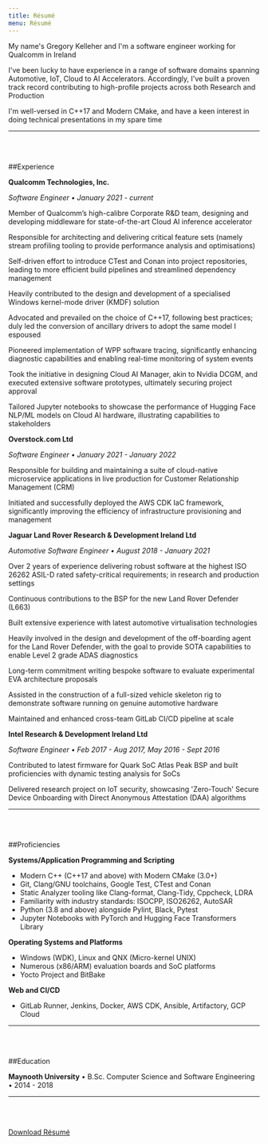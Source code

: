 ```yaml
---
title: Résumé
menu: Résumé
---
```


My name's Gregory Kelleher and I'm a software engineer working for Qualcomm in Ireland

I've been lucky to have experience in a range of software domains spanning Automotive, IoT, Cloud to AI Accelerators. Accordingly, I've built a proven track record contributing to high-profile projects across both Research and Production

I'm well-versed in C++17 and Modern CMake, and have a keen interest in doing technical presentations in my spare time

---
<br></br>

##Experience

**Qualcomm Technologies, Inc.**

_Software Engineer • January 2021 - current_

Member of Qualcomm’s high-calibre Corporate R&D team, designing and developing middleware for state-of-the-art Cloud AI inference accelerator

Responsible for architecting and delivering critical feature sets (namely stream profiling tooling to provide performance analysis and optimisations)

Self-driven effort to introduce CTest and Conan into project repositories, leading to more efficient build pipelines and streamlined dependency management

Heavily contributed to the design and development of a specialised Windows kernel-mode driver (KMDF) solution

Advocated and prevailed on the choice of C++17, following best practices; duly led the conversion of ancillary drivers to adopt the same model I espoused

Pioneered implementation of WPP software tracing, significantly enhancing diagnostic capabilities and enabling real-time monitoring of system events

Took the initiative in designing Cloud AI Manager, akin to Nvidia DCGM, and executed extensive software prototypes, ultimately securing project approval

Tailored Jupyter notebooks to showcase the performance of Hugging Face NLP/ML models on Cloud AI hardware, illustrating capabilities to stakeholders

**Overstock.com Ltd** 

_Software Engineer • January 2021 - January 2022_

Responsible for building and maintaining a suite of cloud-native microservice applications in live production for Customer Relationship Management (CRM)

Initiated and successfully deployed the AWS CDK IaC framework, significantly improving the efficiency of infrastructure provisioning and management

**Jaguar Land Rover Research & Development Ireland Ltd** 

_Automotive Software Engineer • August 2018 - January 2021_

Over 2 years of experience delivering robust software at the highest ISO 26262 ASIL-D rated safety-critical requirements; in research and production settings

Continuous contributions to the BSP for the new Land Rover Defender (L663)

Built extensive experience with latest automotive virtualisation technologies

Heavily involved in the design and development of the off-boarding agent for the Land Rover Defender, with the goal to provide SOTA capabilities to enable Level 2 grade ADAS diagnostics

Long-term commitment writing bespoke software to evaluate experimental EVA architecture proposals

Assisted in the construction of a full-sized vehicle skeleton rig to demonstrate software running on genuine automotive hardware

Maintained and enhanced cross-team GitLab CI/CD pipeline at scale

**Intel Research & Development Ireland Ltd**

_Software Engineer • Feb 2017 - Aug 2017, May 2016 - Sept 2016_

Contributed to latest firmware for Quark SoC Atlas Peak BSP and built proficiencies with dynamic testing analysis for SoCs

Delivered research project on IoT security, showcasing 'Zero-Touch' Secure Device Onboarding with Direct Anonymous Attestation (DAA) algorithms

---
<br></br>

##Proficiencies

**Systems/Application Programming and Scripting**

+ Modern C++ (C++17 and above) with Modern CMake (3.0+)
+ Git, Clang/GNU toolchains, Google Test, CTest and Conan
+ Static Analyzer tooling like Clang-format, Clang-Tidy, Cppcheck, LDRA
+ Familiarity with industry standards: ISOCPP, ISO26262, AutoSAR
+ Python (3.8 and above) alongside Pylint, Black, Pytest
+ Jupyter Notebooks with PyTorch and Hugging Face Transformers Library

**Operating Systems and Platforms**

+ Windows (WDK), Linux and QNX (Micro-kernel UNIX)
+ Numerous (x86/ARM) evaluation boards and SoC platforms
+ Yocto Project and BitBake

**Web and CI/CD**

+ GitLab Runner, Jenkins, Docker, AWS CDK, Ansible, Artifactory, GCP Cloud

---
<br></br>

##Education

**Maynooth University** • B.Sc. Computer Science and Software Engineering • 2014 - 2018

---
<br></br>

<a href="/user/pages/03.resume/gregory_kelleher_resume_2023.pdf" download class="btn">Download Résumé</a> 
